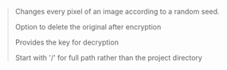 > Changes every pixel of an image according to a random seed.
>
> 
> Option to delete the original after encryption
>
> 
> Provides the key for decryption
>
> 
> Start with '/' for full path rather than the project directory
>
> 
